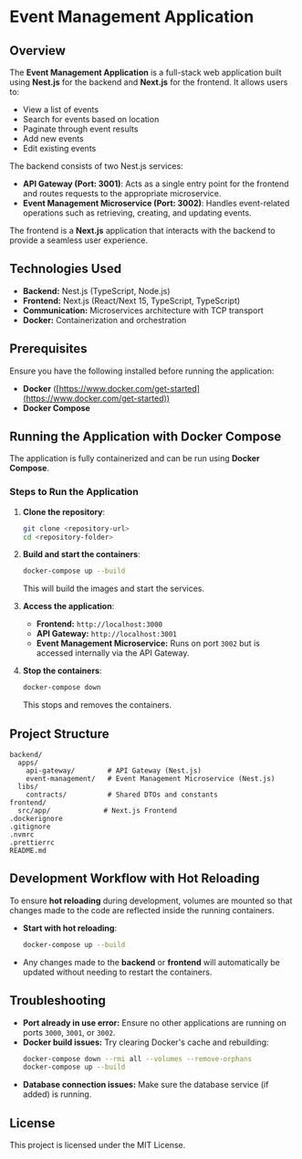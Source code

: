 # Event Management Application

## Overview

The **Event Management Application** is a full-stack web application built using **Nest.js** for the backend and **Next.js** for the frontend. It allows users to:

- View a list of events
- Search for events based on location
- Paginate through event results
- Add new events
- Edit existing events

The backend consists of two Nest.js services:

- **API Gateway (Port: 3001)**: Acts as a single entry point for the frontend and routes requests to the appropriate microservice.
- **Event Management Microservice (Port: 3002)**: Handles event-related operations such as retrieving, creating, and updating events.

The frontend is a **Next.js** application that interacts with the backend to provide a seamless user experience.

## Technologies Used

- **Backend:** Nest.js (TypeScript, Node.js)
- **Frontend:** Next.js (React/Next 15, TypeScript, TypeScript)
- **Communication:** Microservices architecture with TCP transport
- **Docker:** Containerization and orchestration

## Prerequisites

Ensure you have the following installed before running the application:

- **Docker** ([https://www.docker.com/get-started](https://www.docker.com/get-started))
- **Docker Compose**

## Running the Application with Docker Compose

The application is fully containerized and can be run using **Docker Compose**.

### Steps to Run the Application

1. **Clone the repository**:

   ```sh
   git clone <repository-url>
   cd <repository-folder>
   ```

2. **Build and start the containers**:

   ```sh
   docker-compose up --build
   ```

   This will build the images and start the services.

3. **Access the application**:

   - **Frontend:** `http://localhost:3000`
   - **API Gateway:** `http://localhost:3001`
   - **Event Management Microservice:** Runs on port `3002` but is accessed internally via the API Gateway.

4. **Stop the containers**:

   ```sh
   docker-compose down
   ```

   This stops and removes the containers.

## Project Structure

```
backend/
  apps/
    api-gateway/        # API Gateway (Nest.js)
    event-management/   # Event Management Microservice (Nest.js)
  libs/
    contracts/          # Shared DTOs and constants
frontend/
  src/app/             # Next.js Frontend
.dockerignore
.gitignore
.nvmrc
.prettierrc
README.md
```

## Development Workflow with Hot Reloading

To ensure **hot reloading** during development, volumes are mounted so that changes made to the code are reflected inside the running containers.

- **Start with hot reloading**:
  ```sh
  docker-compose up --build
  ```
- Any changes made to the **backend** or **frontend** will automatically be updated without needing to restart the containers.

## Troubleshooting

- **Port already in use error:** Ensure no other applications are running on ports `3000`, `3001`, or `3002`.
- **Docker build issues:** Try clearing Docker's cache and rebuilding:
  ```sh
  docker-compose down --rmi all --volumes --remove-orphans
  docker-compose up --build
  ```
- **Database connection issues:** Make sure the database service (if added) is running.


## License

This project is licensed under the MIT License.

